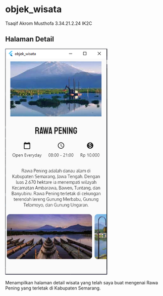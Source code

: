 # objek_wisata

Tsaqif Akrom Musthofa
3.34.21.2.24
IK2C

## Halaman Detail

![Img Detail](images/home.png)

Menampilkan halaman detail wisata yang telah saya buat mengenai Rawa Pening yang terletak di Kabupaten Semarang.
